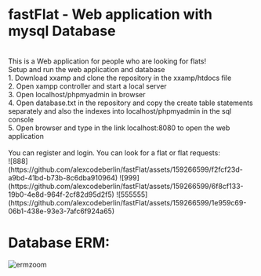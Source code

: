 # fastFlat - Web application with mysql Database 
<br>
This is a Web application for people who are looking for flats!
<br>
Setup and run the web application and database<br>
1. Download xxamp and clone the repository in the xxamp/htdocs file<br>
2. Open xampp controller and start a local server<br>
3. Open localhost/phpmyadmin in browser<br>
4. Open database.txt in the repository and copy the create table statements separately and also the indexes into localhost/phpmyadmin in the sql console<br>
5. Open browser and type in the link localhost:8080 to open the web application<br><br>
You can register and login. 
You can look for a flat or flat requests:<br>
![888](https://github.com/alexcodeberlin/fastFlat/assets/159266599/f2fcf23d-a9bd-41bd-b73b-8c6dba910964)
![999](https://github.com/alexcodeberlin/fastFlat/assets/159266599/6f8cf133-19b0-4e8d-964f-2cf82d95d2f5)
![555555](https://github.com/alexcodeberlin/fastFlat/assets/159266599/1e959c69-06b1-438e-93e3-7afc6f924a65)



   

#    Database ERM:
   ![ermzoom](https://github.com/alexcodeberlin/fastFlat/assets/159266599/295b4ee5-7778-4357-8163-ff69d2e16735)



